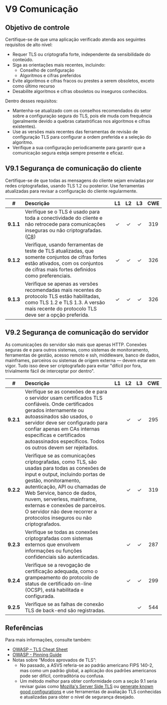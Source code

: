 # V9 Comunicação

## Objetivo de controle

Certifique-se de que uma aplicação verificado atenda aos seguintes requisitos de alto nível:

* Requer TLS ou criptografia forte, independente da sensibilidade do conteúdo.
* Siga as orientações mais recentes, incluindo:
  * Conselho de configuração
  * Algoritmos e cifras preferidos
* Evite algoritmos e cifras fracos ou prestes a serem obsoletos, exceto como último recurso
* Desabilite algoritmos e cifras obsoletos ou inseguros conhecidos.

Dentro desses requisitos:

* Mantenha-se atualizado com os conselhos recomendados do setor sobre a configuração segura do TLS, pois ele muda com frequência (geralmente devido a quebras catastróficas nos algoritmos e cifras existentes).
* Use as versões mais recentes das ferramentas de revisão de configuração TLS para configurar a ordem preferida e a seleção do algoritmo.
* Verifique a sua configuração periodicamente para garantir que a comunicação segura esteja sempre presente e eficaz.

## V9.1 Segurança de comunicação do cliente

Certifique-se de que todas as mensagens do cliente sejam enviadas por redes criptografadas, usando TLS 1.2 ou posterior.
Use ferramentas atualizadas para revisar a configuração do cliente regularmente.

| # | Descrição | L1 | L2 | L3 | CWE |
| :---: | :--- | :---: | :---:| :---: | :---: |
| **9.1.1** | Verifique se o TLS é usado para toda a conectividade do cliente e não retrocede para comunicações inseguras ou não criptografadas. ([C8](https://owasp.org/www-project-proactive-controls/#div-numbering)) | ✓ | ✓ | ✓ | 319 |
| **9.1.2** | Verifique, usando ferramentas de teste de TLS atualizadas, que somente conjuntos de cifras fortes estão ativados, com os conjuntos de cifras mais fortes definidos como preferenciais. | ✓ | ✓ | ✓ | 326 |
| **9.1.3** | Verifique se apenas as versões recomendadas mais recentes do protocolo TLS estão habilitadas, como TLS 1.2 e TLS 1.3. A versão mais recente do protocolo TLS deve ser a opção preferida. | ✓ | ✓ | ✓ | 326 |

## V9.2 Segurança de comunicação do servidor

As comunicações do servidor são mais que apenas HTTP. Conexões seguras de e para outros sistemas, como sistemas de monitoramento, ferramentas de gestão, acesso remoto e ssh, middleware, banco de dados, mainframes, parceiros ou sistemas de origem externa — devem estar em vigor. Tudo isso deve ser criptografado para evitar "difícil por fora, trivialmente fácil de interceptar por dentro".

| # | Descrição | L1 | L2 | L3 | CWE |
| :---: | :--- | :---: | :---:| :---: | :---: |
| **9.2.1** | Verifique se as conexões de e para o servidor usam certificados TLS confiáveis. Onde certificados gerados internamente ou autoassinados são usados, o servidor deve ser configurado para confiar apenas em CAs internas específicas e certificados autoassinados específicos. Todos os outros devem ser rejeitados. | | ✓ | ✓ | 295 |
| **9.2.2** | Verifique se as comunicações criptografadas, como TLS, são usadas para todas as conexões de input e output, incluindo portas de gestão, monitoramento, autenticação, API ou chamadas de Web Service, banco de dados, nuvem, serverless, mainframe, externas e conexões de parceiros. O servidor não deve recorrer a protocolos inseguros ou não criptografados. | | ✓ | ✓ | 319 |
| **9.2.3** | Verifique se todas as conexões criptografadas com sistemas externos que envolvem informações ou funções confidenciais são autenticadas. | | ✓ | ✓ | 287 |
| **9.2.4** | Verifique se a revogação de certificação adequada, como o grampeamento do protocolo de status de certificado on-line (OCSP), está habilitada e configurada. | | ✓ | ✓ | 299 |
| **9.2.5** | Verifique se as falhas de conexão TLS de back-end são registradas. | | | ✓ | 544 |

## Referências

Para mais informações, consulte também:

* [OWASP – TLS Cheat Sheet](https://cheatsheetseries.owasp.org/cheatsheets/Transport_Layer_Protection_Cheat_Sheet.html)
* [OWASP - Pinning Guide](https://owasp.org/www-community/controls/Certificate_and_Public_Key_Pinning)
* Notas sobre “Modos aprovados de TLS”:
  * No passado, a ASVS referia-se ao padrão americano FIPS 140-2, mas como um padrão global, a aplicação dos padrões americanos pode ser difícil, contraditória ou confusa.
  * Um método melhor para obter conformidade com a seção 9.1 seria revisar guias como [Mozilla's Server Side TLS](https://wiki.mozilla.org/Security/Server_Side_TLS) ou [generate known good configurations](https://mozilla.github.io/server-side-tls/ssl-config-generator/) e use ferramentas de avaliação TLS conhecidas e atualizadas para obter o nível de segurança desejado.
